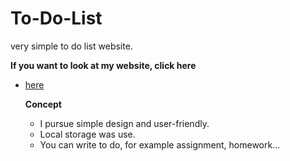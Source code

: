 <h1>To-Do-List</h1>

very simple to do list website.

<strong>If you want to look at my website, click here</strong>
<ul>
<li><a href="https://wh-todo.netlify.app/">here</a></li>

<strong>Concept</strong>
<ul>
  <li>I pursue simple design and user-friendly.</li>
  <li>Local storage was use.</li>
  <li>You can write to do, for example assignment, homework...</li>
</ul>
